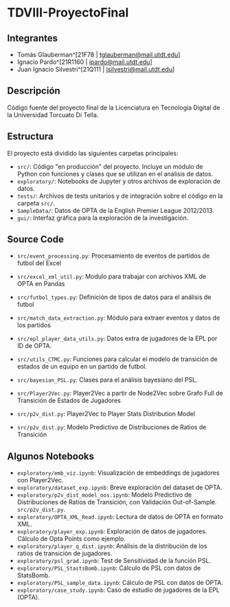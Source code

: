 # TDVIII-ProyectoFinal

## Integrantes

- Tomás Glauberman^[21F78 | [tglauberman@mail.utdt.edu](mailto:tglauberman@mail.utdt.edu)]
- Ignacio Pardo^[21R1160 | [ipardo@mail.utdt.edu](mailto:ipardo@mail.utdt.edu)]
- Juan Ignacio Silvestri^[21Q111 | [jsilvestri@mail.utdt.edu](mailto:jsilvestri@mail.utdt.edu)]

## Descripción

Código fuente del proyecto final de la Licenciatura en Tecnología Digital de la Universidad Torcuato Di Tella.

## Estructura

El proyecto está dividido las siguientes carpetas principales:

- `src/`: Código "en producción" del proyecto. Incluye un módulo de Python con funciones y clases que se utilizan en el análisis de datos.
- `exploratory/`: Notebooks de Jupyter y otros archivos de exploración de datos.
- `tests/`: Archivos de tests unitarios y de integración sobre el código en la carpeta `src/`.
- `SampleData/`: Datos de OPTA de la English Premier League 2012/2013.
- `gui/`: Interfaz gráfica para la exploración de la investigación.

## Source Code

- `src/event_processing.py`: Procesamiento de eventos de partidos de futbol del Excel
- `src/excel_xml_util.py`: Modulo para trabajar con archivos XML de OPTA en Pandas
- `src/futbol_types.py`: Definición de tipos de datos para el análisis de futbol
- `src/match_data_extraction.py`: Módulo para extraer eventos y datos de los partidos

- `src/epl_player_data_utils.py`: Datos extra de jugadores de la EPL por ID de OPTA.

- `src/utils_CTMC.py`: Funciones para calcular el modelo de transición de estados de un equipo en un partido de futbol.

- `src/bayesian_PSL.py`: Clases para el análisis bayesiano del PSL.

- `src/Player2Vec.py`: Player2Vec a partir de Node2Vec sobre Grafo Full de Transición de Estados de Jugadores
- `src/p2v_dist.py`: Player2Vec to Player Stats Distribution Model
- `src/p2v_dist.py`: Modelo Predictivo de Distribuciones de Ratios de Transición

## Algunos Notebooks

- `exploratory/emb_viz.ipynb`: Visualización de embeddings de jugadores con Player2Vec.
- `exploratory/dataset_exp.ipynb`: Breve exploración del dataset de OPTA.
- `exploratory/p2v_dist_model_oos.ipynb`: Modelo Predictivo de Distribuciones de Ratios de Transición, con Validación Out-of-Sample. `src/p2v_dist.py`.
- `exploratory/OPTA_XML_Read.ipynb`: Lectura de datos de OPTA en formato XML.
- `exploratory/player_exp.ipynb`: Exploración de datos de jugadores. Cálculo de Opta Points como ejemplo.
- `exploratory/player_q_dist.ipynb`: Análisis de la distribución de los ratios de transición de jugadores.
- `exploratory/psl_grad.ipynb`: Test de Sensitividad de la función PSL.
- `exploratory/PSL_StastsBomb.ipynb`: Cálculo de PSL con datos de StatsBomb.
- `exploratory/PSL_sample_data.ipynb`: Cálculo de PSL con datos de OPTA.
- `exploratory/case_study.ipynb`: Caso de estudio de jugadores de la EPL (OPTA).
